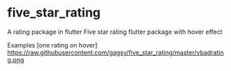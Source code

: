 # five_star_rating
A rating package in flutter
Five star rating flutter package with hover effect

Examples
[one rating on hover] https://raw.githubusercontent.com/gagsy/five_star_rating/master/vbadrating.png
